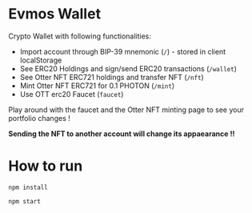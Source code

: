 
# Evmos Wallet
Crypto Wallet with following functionalities:
- Import account through BIP-39 mnemonic (```/```) - stored in client localStorage
- See ERC20 Holdings and sign/send ERC20 transactions (```/wallet```)
- See Otter NFT ERC721 holdings and transfer NFT (```/nft```)
- Mint Otter NFT ERC721 for 0.1 PHOTON (```/mint```)
- Use OTT erc20 Faucet (```faucet```)

Play around with the faucet and the Otter NFT minting page to see your portfolio changes !

**Sending the NFT to another account will change its appaearance !!**

# How to run
```npm install```

```npm start```
